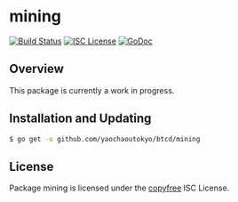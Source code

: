 mining
======

[![Build Status](http://img.shields.io/travis/btcsuite/btcd.svg)](https://travis-ci.org/btcsuite/btcd)
[![ISC License](http://img.shields.io/badge/license-ISC-blue.svg)](http://copyfree.org)
[![GoDoc](https://img.shields.io/badge/godoc-reference-blue.svg)](http://godoc.org/github.com/yaochaoutokyo/btcd/mining)

## Overview

This package is currently a work in progress.

## Installation and Updating

```bash
$ go get -u github.com/yaochaoutokyo/btcd/mining
```

## License

Package mining is licensed under the [copyfree](http://copyfree.org) ISC
License.
